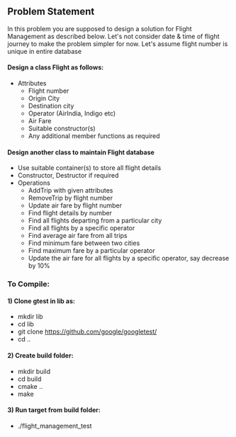 ## Problem Statement

In this problem you are supposed to design a solution for Flight Management as described below. Let's not consider date & time of flight journey to make the problem simpler for now. Let's assume flight number is unique in entire database

#### Design a class Flight as follows:

   * Attributes
      * Flight number
      * Origin City
      * Destination city
      * Operator (AirIndia, Indigo etc)
      * Air Fare
      * Suitable constructor(s)
      * Any additional member functions as required

#### Design another class to maintain Flight database
   * Use suitable container(s) to store all flight details
   * Constructor, Destructor if required
   * Operations
      * AddTrip with given attributes
      * RemoveTrip by flight number
      * Update air fare by flight number
      * Find flight details by number
      * Find all flights departing from a particular city
      * Find all flights by a specific operator
      * Find average air fare from all trips
      * Find minimum fare between two cities
      * Find maximum fare by a particular operator
      * Update the air fare for all flights by a specific operator, say decrease by 10%

### To Compile:

#### 1) Clone gtest in lib as:
   - mkdir lib
   - cd lib
   - git clone https://github.com/google/googletest/
   - cd ..

#### 2) Create build folder:
   - mkdir build
   - cd build
   - cmake ..
   - make

#### 3) Run target from build folder:
   - ./flight_management_test
